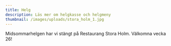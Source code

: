 ```yaml
---
title: Helg
description: Läs mer om helgkasse och helgmeny
thumbnail: /images/uploads/stora_holm_1.jpg
---
```

Midsommarhelgen har vi stängt på Restaurang Stora Holm. Välkomna vecka 26!